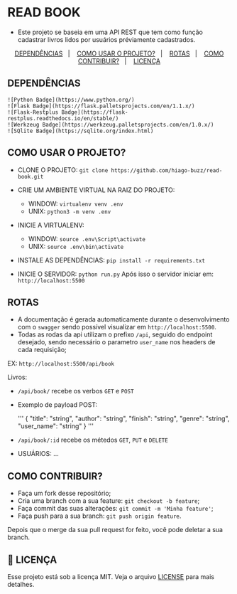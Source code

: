 # READ BOOK

- Este projeto se baseia em uma API REST que tem como função cadastrar livros lidos por usuários préviamente cadastrados.

<p align="center">
  <a href="#DEPENDÊNCIAS">DEPENDÊNCIAS</a>&nbsp;&nbsp;&nbsp;|&nbsp;&nbsp;&nbsp;
  <a href="#COMO USAR O PROJETO?">COMO USAR O PROJETO?</a>&nbsp;&nbsp;&nbsp;|&nbsp;&nbsp;&nbsp;
  <a href="#ROTAS">ROTAS</a>&nbsp;&nbsp;&nbsp;|&nbsp;&nbsp;&nbsp;
  <a href="#COMO CONTRIBUIR?">COMO CONTRIBUIR?</a>&nbsp;&nbsp;&nbsp;|&nbsp;&nbsp;&nbsp;
  <a href="#memo-licença">LICENÇA</a>
</p>

## DEPENDÊNCIAS
    ![Python Badge](https://www.python.org/)
    ![Flask Badge](https://flask.palletsprojects.com/en/1.1.x/)
    ![Flask-Restplus Badge](https://flask-restplus.readthedocs.io/en/stable/)
    ![Werkzeug Badge](https://werkzeug.palletsprojects.com/en/1.0.x/)
    ![SQlite Badge](https://sqlite.org/index.html)


 
## COMO USAR O PROJETO?

- CLONE O PROJETO:
    `git clone https://github.com/hiago-buzz/read-book.git`

- CRIE UM AMBIENTE VIRTUAL NA RAIZ DO PROJETO:
    * WINDOW: `virtualenv venv .env`
    * UNIX: `python3 -m venv .env`

- INICIE A VIRTUALENV:
    * WINDOW: `source .env\Script\activate`
    * UNIX: `source .env\bin\activate`

- INSTALE AS DEPENDÊNCIAS:
    `pip install -r requirements.txt`

- INICIE O SERVIDOR: `python run.py`
    Após isso o servidor iniciar em: `http://localhost:5500`

## ROTAS

- A documentação é gerada automaticamente durante o desenvolvimento com o `swagger` sendo possível visualizar em `http://localhost:5500`.
- Todas as rodas da api utilizam o prefixo `/api`, seguido do endpoint desejado, sendo necessário o parametro `user_name` nos headers de cada requisição;

EX: `http://localhost:5500/api/book`

Livros:
- `/api/book/` recebe os verbos `GET` e `POST` 

* Exemplo de payload POST:

    '''
        {
        "title": "string",
        "author": "string",
        "finish": "string",
        "genre": "string",
        "user_name": "string"
        }
    ''' 
- `/api/book/:id` recebe os métedos `GET`, `PUT` e `DELETE`

- USUÁRIOS:
...

## COMO CONTRIBUIR?

- Faça um fork desse repositório;
- Cria uma branch com a sua feature: `git checkout -b feature`;
- Faça commit das suas alterações: `git commit -m 'Minha feature'`;
- Faça push para a sua branch: `git push origin feature`.

Depois que o merge da sua pull request for feito, você pode deletar a sua branch.

## :memo: LICENÇA

Esse projeto está sob a licença MIT. Veja o arquivo [LICENSE](LICENSE.md) para mais detalhes.